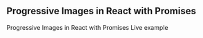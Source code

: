 ## Progressive Images in React with Promises

Progressive Images in React with Promises
<a src="https://5d43da3a1800386eab0e088c--jolly-hugle-470716.netlify.com" />Live example</a>
